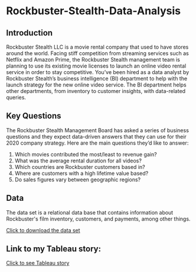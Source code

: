 # Rockbuster-Stealth-Data-Analysis

## Introduction
Rockbuster Stealth LLC is a movie rental company that used to have stores around the world. Facing stiff competition from streaming services such as Netflix and Amazon Prime, the Rockbuster Stealth management team is planning to use its existing movie licenses to launch an online video rental service in order to stay competitive.
You’ve been hired as a data analyst by Rockbuster Stealth’s business intelligence (BI) department to help with the launch strategy for the new online video service. The BI department helps other departments, from inventory to customer insights, with data-related queries.

## Key Questions 
The Rockbuster Stealth Management Board has asked a series of business questions and they expect data-driven answers that they can use for their 2020 company strategy. Here are the main questions they’d like to answer:

1. Which movies contributed the most/least to revenue gain? 
2. What was the average rental duration for all videos?
3. Which countries are Rockbuster customers based in?
4. Where are customers with a high lifetime value based?
5. Do sales figures vary between geographic regions?

## Data 
The data set is a relational data base that contains information about Rockbuster's film inventory, customers, and payments, among other things. 

[Click to download the data set](http://www.postgresqltutorial.com/wp-content/uploads/2019/05/dvdrental.zip/)

## Link to my Tableau story:
[Click to see Tableau story](https://public.tableau.com/app/profile/nora.lienenbecker/viz/RockbusterDataAnalysis_16299034663000/RockbbusterDataAnalysis/)
